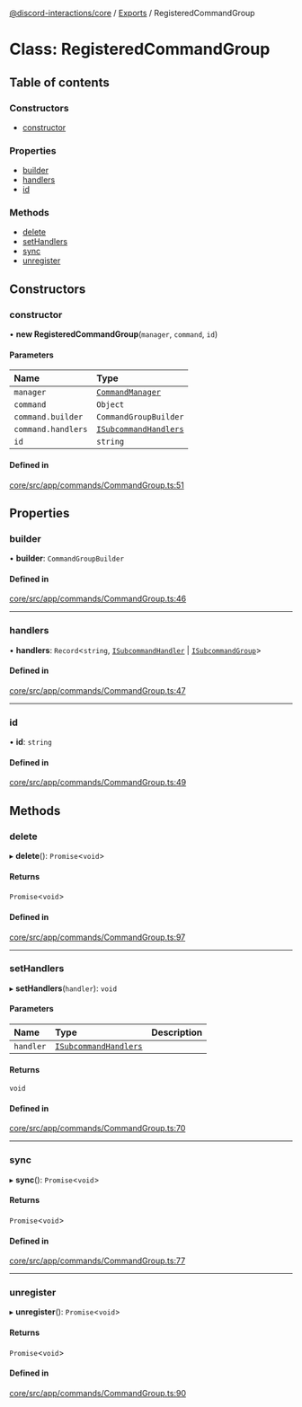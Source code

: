 [@discord-interactions/core](../README.md) / [Exports](../modules.md) / RegisteredCommandGroup

# Class: RegisteredCommandGroup

## Table of contents

### Constructors

- [constructor](RegisteredCommandGroup.md#constructor)

### Properties

- [builder](RegisteredCommandGroup.md#builder)
- [handlers](RegisteredCommandGroup.md#handlers)
- [id](RegisteredCommandGroup.md#id)

### Methods

- [delete](RegisteredCommandGroup.md#delete)
- [setHandlers](RegisteredCommandGroup.md#sethandlers)
- [sync](RegisteredCommandGroup.md#sync)
- [unregister](RegisteredCommandGroup.md#unregister)

## Constructors

### constructor

• **new RegisteredCommandGroup**(`manager`, `command`, `id`)

#### Parameters

| Name | Type |
| :------ | :------ |
| `manager` | [`CommandManager`](CommandManager.md) |
| `command` | `Object` |
| `command.builder` | `CommandGroupBuilder` |
| `command.handlers` | [`ISubcommandHandlers`](../modules.md#isubcommandhandlers) |
| `id` | `string` |

#### Defined in

[core/src/app/commands/CommandGroup.ts:51](https://github.com/ssMMiles/interactions.ts/blob/df1cc9e/packages/core/src/app/commands/CommandGroup.ts#L51)

## Properties

### builder

• **builder**: `CommandGroupBuilder`

#### Defined in

[core/src/app/commands/CommandGroup.ts:46](https://github.com/ssMMiles/interactions.ts/blob/df1cc9e/packages/core/src/app/commands/CommandGroup.ts#L46)

___

### handlers

• **handlers**: `Record`<`string`, [`ISubcommandHandler`](../interfaces/ISubcommandHandler.md) \| [`ISubcommandGroup`](../modules.md#isubcommandgroup)\>

#### Defined in

[core/src/app/commands/CommandGroup.ts:47](https://github.com/ssMMiles/interactions.ts/blob/df1cc9e/packages/core/src/app/commands/CommandGroup.ts#L47)

___

### id

• **id**: `string`

#### Defined in

[core/src/app/commands/CommandGroup.ts:49](https://github.com/ssMMiles/interactions.ts/blob/df1cc9e/packages/core/src/app/commands/CommandGroup.ts#L49)

## Methods

### delete

▸ **delete**(): `Promise`<`void`\>

#### Returns

`Promise`<`void`\>

#### Defined in

[core/src/app/commands/CommandGroup.ts:97](https://github.com/ssMMiles/interactions.ts/blob/df1cc9e/packages/core/src/app/commands/CommandGroup.ts#L97)

___

### setHandlers

▸ **setHandlers**(`handler`): `void`

#### Parameters

| Name | Type | Description |
| :------ | :------ | :------ |
| `handler` | [`ISubcommandHandlers`](../modules.md#isubcommandhandlers) |  |

#### Returns

`void`

#### Defined in

[core/src/app/commands/CommandGroup.ts:70](https://github.com/ssMMiles/interactions.ts/blob/df1cc9e/packages/core/src/app/commands/CommandGroup.ts#L70)

___

### sync

▸ **sync**(): `Promise`<`void`\>

#### Returns

`Promise`<`void`\>

#### Defined in

[core/src/app/commands/CommandGroup.ts:77](https://github.com/ssMMiles/interactions.ts/blob/df1cc9e/packages/core/src/app/commands/CommandGroup.ts#L77)

___

### unregister

▸ **unregister**(): `Promise`<`void`\>

#### Returns

`Promise`<`void`\>

#### Defined in

[core/src/app/commands/CommandGroup.ts:90](https://github.com/ssMMiles/interactions.ts/blob/df1cc9e/packages/core/src/app/commands/CommandGroup.ts#L90)
